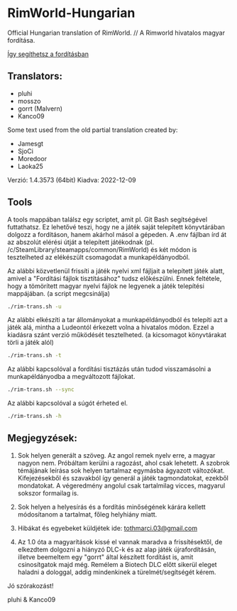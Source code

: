﻿# RimWorld-Hungarian

Official Hungarian translation of RimWorld. // A Rimworld hivatalos magyar fordítása.

[Így segíthetsz a fordításban](https://ludeon.com/forums/index.php?topic=2933.msg27450#msg27450)

## Translators:
- pluhi
- mosszo
- gorrt (Malvern)
- Kanco09

Some text used from the old partial translation created by:
- Jamesgt
- SjoCi
- Moredoor
- Laoka25

Verzió: 1.4.3573 (64bit) 
Kiadva: 2022-12-09

## Tools
A tools mappában találsz egy scriptet, amit pl. Git Bash segítségével futtathatsz. 
Ez lehetővé teszi, hogy ne a játék saját telepített könyvtárában dolgozz a fordításon, hanem akárhol másol a gépeden. 
A .env fájlban írd át az abszolút elérési útját a telepített játékodnak (pl. /c/SteamLibrary/steamapps/common/RimWorld) 
és két módon is tesztelheted az elékészült csomagodat a munkapéldányodból.

Az alábbi közvetlenül frissíti a játék nyelvi xml fájljait a telepített játék alatt, 
amivel a "Fordítási fájlok tisztításához" tudsz előkészülni. 
Ennek feltétele, hogy a tömörített magyar nyelvi fájlok ne legyenek a játék telepítési mappájában.
(a script megcsinálja)

```bash
./rim-trans.sh -u
```

Az alábbi elkészíti a tar állományokat a munkapéldányodból és telepíti azt a játék alá, 
mintha a Ludeontól érkezett volna a hivatalos módon. 
Ezzel a kiadásra szánt verzió működését tesztelheted.
(a kicsomagot könyvtárakat törli a játék alól)

```bash
./rim-trans.sh -t
```

Az alábbi kapcsolóval a fordítási tisztázás után tudod visszamásolni a munkapéldányodba a megváltozott fájlokat.

```bash
./rim-trans.sh --sync
```

Az alábbi kapcsolóval a súgót érheted el.

```bash
./rim-trans.sh -h
```

## Megjegyzések:
1. Sok helyen generált a szöveg. Az angol remek nyelv erre, a magyar nagyon nem. Próbáltam kerülni a ragozást, ahol csak lehetett. A szobrok témájának leírása sok helyen tartalmaz egymásba ágyazott változókat. Kifejezésekből és szavakból így generál a játék tagmondatokat, ezekből mondatokat. A végeredmény angolul csak tartalmilag vicces, magyarul sokszor formailag is.

2. Sok helyen a helyesírás és a fordítás minőségének kárára kellett módosítanom a tartalmat, főleg helyhiány miatt.

3. Hibákat és egyebeket küldjétek ide: tothmarci.03@gmail.com
4. Az 1.0 óta a magyarítások kissé el vannak maradva a frissítésektől, de elkezdtem dolgozni a hiányzó DLC-k és az alap játék újrafordításán, illetve beemeltem egy "gorrt" által készített fordítást is, amit csinosítgatok majd még. Remélem a Biotech DLC előtt sikerül eleget haladni a dologgal, addig mindenkinek a türelmét/segítségét kérem.

Jó szórakozást!

pluhi & Kanco09